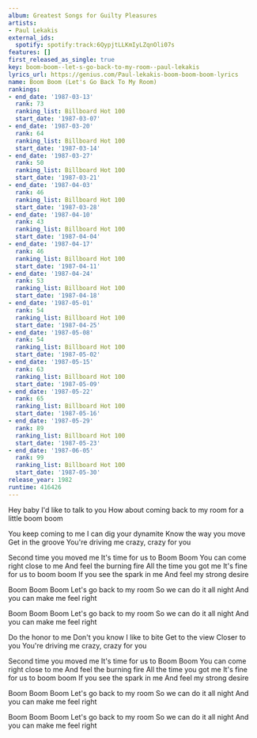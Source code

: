 ```yaml
---
album: Greatest Songs for Guilty Pleasures
artists:
- Paul Lekakis
external_ids:
  spotify: spotify:track:6QypjtLLKmIyLZqnOli07s
features: []
first_released_as_single: true
key: boom-boom--let-s-go-back-to-my-room--paul-lekakis
lyrics_url: https://genius.com/Paul-lekakis-boom-boom-boom-lyrics
name: Boom Boom (Let's Go Back To My Room)
rankings:
- end_date: '1987-03-13'
  rank: 73
  ranking_list: Billboard Hot 100
  start_date: '1987-03-07'
- end_date: '1987-03-20'
  rank: 64
  ranking_list: Billboard Hot 100
  start_date: '1987-03-14'
- end_date: '1987-03-27'
  rank: 50
  ranking_list: Billboard Hot 100
  start_date: '1987-03-21'
- end_date: '1987-04-03'
  rank: 46
  ranking_list: Billboard Hot 100
  start_date: '1987-03-28'
- end_date: '1987-04-10'
  rank: 43
  ranking_list: Billboard Hot 100
  start_date: '1987-04-04'
- end_date: '1987-04-17'
  rank: 46
  ranking_list: Billboard Hot 100
  start_date: '1987-04-11'
- end_date: '1987-04-24'
  rank: 53
  ranking_list: Billboard Hot 100
  start_date: '1987-04-18'
- end_date: '1987-05-01'
  rank: 54
  ranking_list: Billboard Hot 100
  start_date: '1987-04-25'
- end_date: '1987-05-08'
  rank: 54
  ranking_list: Billboard Hot 100
  start_date: '1987-05-02'
- end_date: '1987-05-15'
  rank: 63
  ranking_list: Billboard Hot 100
  start_date: '1987-05-09'
- end_date: '1987-05-22'
  rank: 65
  ranking_list: Billboard Hot 100
  start_date: '1987-05-16'
- end_date: '1987-05-29'
  rank: 89
  ranking_list: Billboard Hot 100
  start_date: '1987-05-23'
- end_date: '1987-06-05'
  rank: 99
  ranking_list: Billboard Hot 100
  start_date: '1987-05-30'
release_year: 1982
runtime: 416426
---
```

Hey baby I'd like to talk to you
How about coming back to my room for a little boom boom

You keep coming to me
I can dig your dynamite
Know the way you move
Get in the groove
You're driving me crazy, crazy for you

Second time you moved me
It's time for us to Boom Boom
You can come right close to me
And feel the burning fire
All the time you got me
It's fine for us to boom boom
If you see the spark in me
And feel my strong desire

Boom Boom Boom
Let's go back to my room
So we can do it all night
And you can make me feel right

Boom Boom Boom
Let's go back to my room
So we can do it all night
And you can make me feel right

Do the honor to me
Don't you know I like to bite
Get to the view
Closer to you
You're driving me crazy, crazy for you

Second time you moved me
It's time for us to Boom Boom
You can come right close to me
And feel the burning fire
All the time you got me
It's fine for us to boom boom
If you see the spark in me
And feel my strong desire

Boom Boom Boom
Let's go back to my room
So we can do it all night
And you can make me feel right

Boom Boom Boom
Let's go back to my room
So we can do it all night
And you can make me feel right
